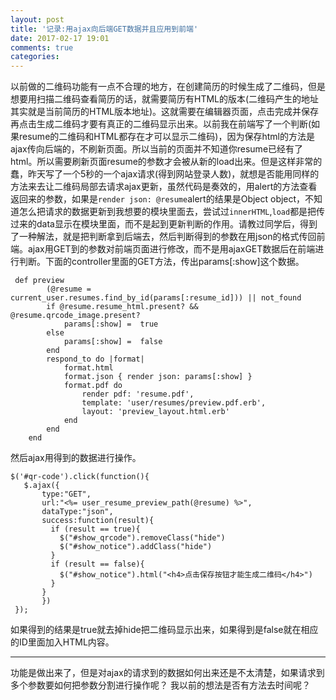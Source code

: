 ```yaml
---
layout: post
title: '记录:用ajax向后端GET数据并且应用到前端'
date: 2017-02-17 19:01
comments: true
categories: 
---
```

以前做的二维码功能有一点不合理的地方，在创建简历的时候生成了二维码，但是想要用扫描二维码查看简历的话，就需要简历有HTML的版本(二维码产生的地址其实就是当前简历的HTML版本地址)。这就需要在编辑器页面，点击完成并保存再点击生成二维码才要有真正的二维码显示出来。以前我在前端写了一个判断(如果resume的二维码和HTML都存在才可以显示二维码)，因为保存html的方法是ajax传向后端的，不刷新页面。所以当前的页面并不知道你resume已经有了html。所以需要刷新页面resume的参数才会被从新的load出来。但是这样非常的蠢，昨天写了一个5秒的一个ajax请求(得到网站登录人数)，就想是否能用同样的方法来去让二维码局部去请求ajax更新，虽然代码是奏效的，用alert的方法查看返回来的参数，如果是`render json: @resume`alert的结果是Object object，不知道怎么把请求的数据更新到我想要的模块里面去，尝试过`innerHTML`,`load`都是把传过来的data显示在模块里面，而不是起到更新判断的作用。请教过同学后，得到了一种解法，就是把判断拿到后端去，然后判断得到的参数在用json的格式传回前端。ajax用GET到的参数对前端页面进行修改，而不是用ajaxGET数据后在前端进行判断。下面的controller里面的GET方法，传出params[:show]这个数据。
```
 def preview
        (@resume = current_user.resumes.find_by_id(params[:resume_id])) || not_found
        if @resume.resume_html.present? && @resume.qrcode_image.present?
            params[:show] =  true
        else
            params[:show] =  false
        end
        respond_to do |format|
            format.html
            format.json { render json: params[:show] }
            format.pdf do
                render pdf: 'resume.pdf',
                template: 'user/resumes/preview.pdf.erb',
                layout: 'preview_layout.html.erb'         
            end
        end
    end
 ```   
 然后ajax用得到的数据进行操作。
 ```
 $('#qr-code').click(function(){
    $.ajax({
        type:"GET",
        url:"<%= user_resume_preview_path(@resume) %>",
        dataType:"json",
        success:function(result){
          if (result == true){
            $("#show_qrcode").removeClass("hide")
            $("#show_notice").addClass("hide")
          }
          if (result == false){
            $("#show_notice").html("<h4>点击保存按钮才能生成二维码</h4>")
          }
        }
        })
  });
 ```
 如果得到的结果是true就去掉hide把二维码显示出来，如果得到是false就在相应的ID里面加入HTML内容。
 
 <hr>
 功能是做出来了，但是对ajax的请求到的数据如何出来还是不太清楚，如果请求到多个参数要如何把参数分割进行操作呢？
 我以前的想法是否有方法去时间呢？
 